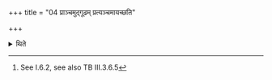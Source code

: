 +++
title = "04 प्राञ्चमुद्गूढम् प्रत्यञ्चमायच्छति"

+++

<details><summary>थिते</summary>

4. He pulls out towards the west the portion of the knot which was set from the east.[^1]  

[^1]: See I.6.2, see also TB III.3.6.5
</details>
